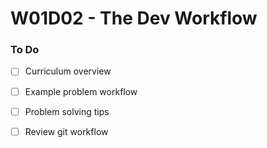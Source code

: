 # W01D02 - The Dev Workflow

### To Do
- [ ] Curriculum overview
- [ ] Example problem workflow
- [ ] Problem solving tips
- [ ] Review git workflow






















# 
